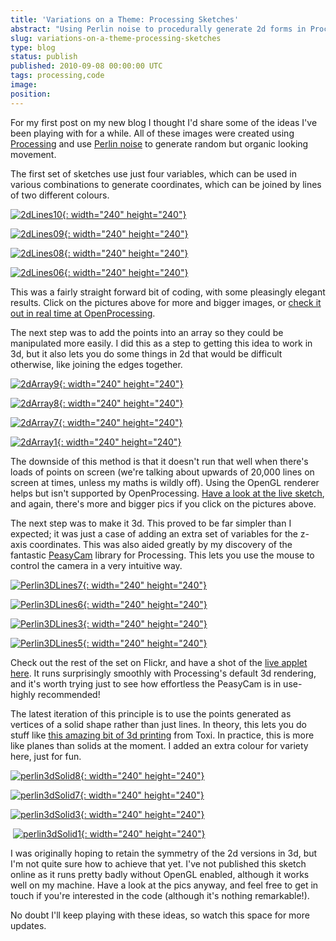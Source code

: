 ```yaml
---
title: 'Variations on a Theme: Processing Sketches'
abstract: "Using Perlin noise to procedurally generate 2d forms in Processing"
slug: variations-on-a-theme-processing-sketches
type: blog
status: publish
published: 2010-09-08 00:00:00 UTC
tags: processing,code
image: 
position: 
---
```


For my first post on my new blog I thought I\'d share some of the ideas
I\'ve been playing with for a while. All of these images were created
using [Processing][1] and use [Perlin noise][2] to generate random but organic looking movement.

The first set of sketches use just four variables, which can be used in
various combinations to generate coordinates, which can be joined by
lines of two different colours.

[![2dLines10](https://farm5.static.flickr.com/4087/4969408008_a34c290310_m.jpg){:
width="240" height="240"}][3]

[![2dLines09](https://farm5.static.flickr.com/4090/4968798687_1301c11bee_m.jpg){:
width="240" height="240"}][4]

[![2dLines08](https://farm5.static.flickr.com/4125/4968798481_4622630d88_m.jpg){:
width="240" height="240"}][5]

[![2dLines06](https://farm5.static.flickr.com/4150/4968797703_378ba5fd9f_m.jpg){:
width="240" height="240"}][6]

This was a fairly straight forward bit of coding, with some pleasingly
elegant results. Click on the pictures above for more and bigger images,
or [check it out in real time at OpenProcessing][7].

The next step was to add the points into an array so they could be
manipulated more easily. I did this as a step to getting this idea to
work in 3d, but it also lets you do some things in 2d that would be
difficult otherwise, like joining the edges together.

[![2dArray9](https://farm5.static.flickr.com/4103/4969410344_246334c7b8_m.jpg){:
width="240" height="240"}][8]

[![2dArray8](https://farm5.static.flickr.com/4104/4969410142_a856d07a53_m.jpg){:
width="240" height="240"}][9]

[![2dArray7](https://farm5.static.flickr.com/4131/4968800949_7a768612b6_m.jpg){:
width="240" height="240"}][10]

[![2dArray1](https://farm5.static.flickr.com/4106/4969408374_cb0daa4bbe_m.jpg){:
width="240" height="240"}][11]

The downside of this method is that it doesn\'t run that well when
there\'s loads of points on screen (we\'re talking about upwards of
20,000 lines on screen at times, unless my maths is wildly off). Using
the OpenGL renderer helps but isn\'t supported by OpenProcessing. [Have
a look at the live sketch][12], and again, there\'s
more and bigger pics if you click on the pictures above.

The next step was to make it 3d. This proved to be far simpler than I
expected; it was just a case of adding an extra set of variables for the
z-axis coordinates. This was also aided greatly by my discovery of the
fantastic [PeasyCam][13] library for Processing. This
lets you use the mouse to control the camera in a very intuitive way.

[![Perlin3DLines7](https://farm5.static.flickr.com/4106/4968803321_0fc7bb3754_m.jpg){:
width="240" height="240"}][14]

[![Perlin3DLines6](https://farm5.static.flickr.com/4125/4969412002_1f3d86c61c_m.jpg){:
width="240" height="240"}][15]

[![Perlin3DLines3](https://farm5.static.flickr.com/4144/4968802139_e292149cfc_m.jpg){:
width="240" height="240"}][16]

[![Perlin3DLines5](https://farm5.static.flickr.com/4107/4969411632_306df67ec2_m.jpg){:
width="240" height="240"}][17]

Check out the rest of the set on Flickr, and have a shot of the [live
applet here][18]. It runs surprisingly smoothly with
Processing\'s default 3d rendering, and it\'s worth trying just to see
how effortless the PeasyCam is in use- highly recommended!

The latest iteration of this principle is to use the points generated as
vertices of a solid shape rather than just lines. In theory, this lets
you do stuff like [this amazing bit of 3d printing][19] from Toxi. In practice, this is more like planes than
solids at the moment. I added an extra colour for variety here, just for
fun.

[![perlin3dSolid8](https://farm5.static.flickr.com/4106/4968804957_c07c0897a8_m.jpg){:
width="240" height="240"}][20]

[![perlin3dSolid7](https://farm5.static.flickr.com/4153/4968804627_da17deab8e_m.jpg){:
width="240" height="240"}][21]

[![perlin3dSolid3](https://farm5.static.flickr.com/4127/4969412826_5bd5c6183b_m.jpg){:
width="240" height="240"}][22]

<span class="ql-cursor">﻿</span>
[![perlin3dSolid1](https://farm5.static.flickr.com/4128/4968803515_530b43b84f_m.jpg){:
width="240" height="240"}][23]

I was originally hoping to retain the symmetry of the 2d versions in 3d,
but I\'m not quite sure how to achieve that yet. I\'ve not published
this sketch online as it runs pretty badly without OpenGL enabled,
although it works well on my machine. Have a look at the pics anyway,
and feel free to get in touch if you\'re interested in the code
(although it\'s nothing remarkable!).

No doubt I\'ll keep playing with these ideas, so watch this space for
more updates.



[1]: http://processing.org/
[2]: http://en.wikipedia.org/wiki/Perlin_noise/
[3]: https://www.flickr.com/photos/53111802@N05/4969408008/
[4]: http://www.flickr.com/photos/53111802@N05/4968798687/
[5]: https://www.flickr.com/photos/53111802@N05/4968798481/
[6]: http://www.flickr.com/photos/53111802@N05/4968797703/
[7]: http://www.openprocessing.org/visuals/?visualID=11737
[8]: http://www.flickr.com/photos/53111802@N05/4969410344/
[9]: http://www.flickr.com/photos/53111802@N05/4969410142/
[10]: http://www.flickr.com/photos/53111802@N05/4968800949/
[11]: http://www.flickr.com/photos/53111802@N05/4969408374/
[12]: http://www.openprocessing.org/visuals/?visualID=11736
[13]: http://mrfeinberg.com/peasycam/
[14]: http://www.flickr.com/photos/53111802@N05/4968803321/
[15]: http://www.flickr.com/photos/53111802@N05/4969412002/
[16]: http://www.flickr.com/photos/53111802@N05/4968802139/
[17]: http://www.flickr.com/photos/53111802@N05/4969411632/
[18]: http://www.openprocessing.org/visuals/?visualID=11738
[19]: http://www.flickr.com/photos/toxi/sets/72157624686695647/
[20]: http://www.flickr.com/photos/53111802@N05/4968804957/
[21]: http://www.flickr.com/photos/53111802@N05/4968804627/
[22]: http://www.flickr.com/photos/53111802@N05/4969412826/
[23]: http://www.flickr.com/photos/53111802@N05/4968803515/
